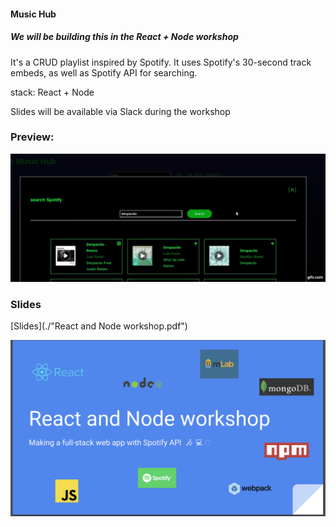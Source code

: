 #### Music Hub
##### We will be building this in the React + Node workshop

It's a CRUD playlist inspired by Spotify. It uses Spotify's 30-second track embeds,
as well as Spotify API for searching.

stack: React + Node


Slides will be available via Slack during the workshop


### Preview:

![Music Hub preview](./screens/preview.gif)



### Slides

[Slides](./"React and Node workshop.pdf")

![Slides](react_node_workshop_slides.png)
